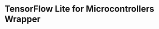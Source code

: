 TensorFlow Lite for Microcontrollers Wrapper
===============================================================================
